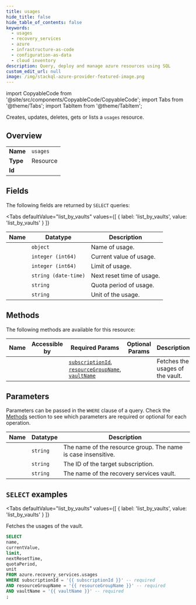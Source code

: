 ```yaml
--- 
title: usages
hide_title: false
hide_table_of_contents: false
keywords:
  - usages
  - recovery_services
  - azure
  - infrastructure-as-code
  - configuration-as-data
  - cloud inventory
description: Query, deploy and manage azure resources using SQL
custom_edit_url: null
image: /img/stackql-azure-provider-featured-image.png
---
```


import CopyableCode from '@site/src/components/CopyableCode/CopyableCode';
import Tabs from '@theme/Tabs';
import TabItem from '@theme/TabItem';

Creates, updates, deletes, gets or lists a <code>usages</code> resource.

## Overview
<table><tbody>
<tr><td><b>Name</b></td><td><code>usages</code></td></tr>
<tr><td><b>Type</b></td><td>Resource</td></tr>
<tr><td><b>Id</b></td><td><CopyableCode code="azure.recovery_services.usages" /></td></tr>
</tbody></table>

## Fields

The following fields are returned by `SELECT` queries:

<Tabs
    defaultValue="list_by_vaults"
    values={[
        { label: 'list_by_vaults', value: 'list_by_vaults' }
    ]}
>
<TabItem value="list_by_vaults">

<table>
<thead>
    <tr>
    <th>Name</th>
    <th>Datatype</th>
    <th>Description</th>
    </tr>
</thead>
<tbody>
<tr>
    <td><CopyableCode code="name" /></td>
    <td><code>object</code></td>
    <td>Name of usage.</td>
</tr>
<tr>
    <td><CopyableCode code="currentValue" /></td>
    <td><code>integer (int64)</code></td>
    <td>Current value of usage.</td>
</tr>
<tr>
    <td><CopyableCode code="limit" /></td>
    <td><code>integer (int64)</code></td>
    <td>Limit of usage.</td>
</tr>
<tr>
    <td><CopyableCode code="nextResetTime" /></td>
    <td><code>string (date-time)</code></td>
    <td>Next reset time of usage.</td>
</tr>
<tr>
    <td><CopyableCode code="quotaPeriod" /></td>
    <td><code>string</code></td>
    <td>Quota period of usage.</td>
</tr>
<tr>
    <td><CopyableCode code="unit" /></td>
    <td><code>string</code></td>
    <td>Unit of the usage.</td>
</tr>
</tbody>
</table>
</TabItem>
</Tabs>

## Methods

The following methods are available for this resource:

<table>
<thead>
    <tr>
    <th>Name</th>
    <th>Accessible by</th>
    <th>Required Params</th>
    <th>Optional Params</th>
    <th>Description</th>
    </tr>
</thead>
<tbody>
<tr>
    <td><a href="#list_by_vaults"><CopyableCode code="list_by_vaults" /></a></td>
    <td><CopyableCode code="select" /></td>
    <td><a href="#parameter-subscriptionId"><code>subscriptionId</code></a>, <a href="#parameter-resourceGroupName"><code>resourceGroupName</code></a>, <a href="#parameter-vaultName"><code>vaultName</code></a></td>
    <td></td>
    <td>Fetches the usages of the vault.</td>
</tr>
</tbody>
</table>

## Parameters

Parameters can be passed in the `WHERE` clause of a query. Check the [Methods](#methods) section to see which parameters are required or optional for each operation.

<table>
<thead>
    <tr>
    <th>Name</th>
    <th>Datatype</th>
    <th>Description</th>
    </tr>
</thead>
<tbody>
<tr id="parameter-resourceGroupName">
    <td><CopyableCode code="resourceGroupName" /></td>
    <td><code>string</code></td>
    <td>The name of the resource group. The name is case insensitive.</td>
</tr>
<tr id="parameter-subscriptionId">
    <td><CopyableCode code="subscriptionId" /></td>
    <td><code>string</code></td>
    <td>The ID of the target subscription.</td>
</tr>
<tr id="parameter-vaultName">
    <td><CopyableCode code="vaultName" /></td>
    <td><code>string</code></td>
    <td>The name of the recovery services vault.</td>
</tr>
</tbody>
</table>

## `SELECT` examples

<Tabs
    defaultValue="list_by_vaults"
    values={[
        { label: 'list_by_vaults', value: 'list_by_vaults' }
    ]}
>
<TabItem value="list_by_vaults">

Fetches the usages of the vault.

```sql
SELECT
name,
currentValue,
limit,
nextResetTime,
quotaPeriod,
unit
FROM azure.recovery_services.usages
WHERE subscriptionId = '{{ subscriptionId }}' -- required
AND resourceGroupName = '{{ resourceGroupName }}' -- required
AND vaultName = '{{ vaultName }}' -- required
;
```
</TabItem>
</Tabs>
